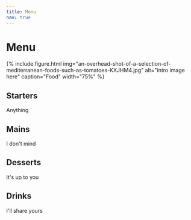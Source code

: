 ```yaml
---
title: Menu
nav: true
---
```


# Menu

{% include figure.html img="an-overhead-shot-of-a-selection-of-mediterranean-foods-such-as-tomatoes-KXJHM4.jpg" alt="intro image here" caption="Food" width="75%" %}

## Starters

Anything 

## Mains

I don't mind

## Desserts

It's up to you

## Drinks

I'll share yours
